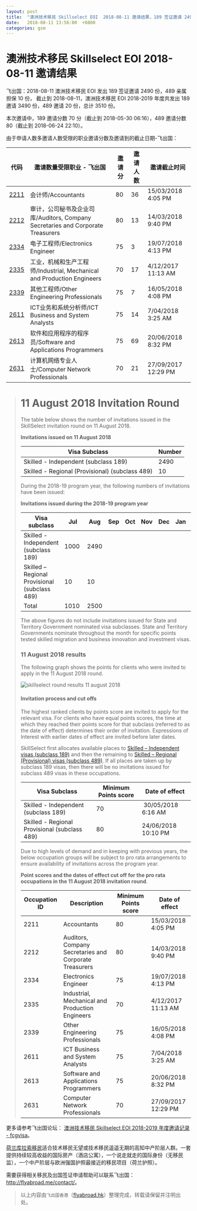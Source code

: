 ```yaml
---
layout: post
title:  "澳洲技术移民 Skillselect EOI  2018-08-11 邀请结果，189 签证邀请 2490 份，489 亲属担保 10 份"
date:   2018-08-11 13:56:00  +0800
categories: gsm
---
```


# 澳洲技术移民 Skillselect EOI  2018-08-11 邀请结果

飞出国：2018-08-11 澳洲技术移民 EOI 发出 189 签证邀请 2490 份，489 亲属担保 10 份，
截止到 2018-08-11，澳洲技术移民 EOI 2018-2019 年度共发出 189 邀请 3490 份，489 邀请 20 份，总计 3510 份。

本次邀请中，189 邀请分数 70 分（截止到 2018-05-30 06:16），489 邀请分数 80（截止到 2018-06-24 22:10）。

由于申请人数多邀请人数受限的职业邀请分数及邀请到的截止日期-飞出国：

代码 | 邀请数量受限职业 - 飞出国 | 邀请分 | 邀请人数 | 邀请截止时间
---- | ----------------------- | ----- | ------- | -----------
[2211] | 会计师/Accountants | 80 | 36 | 15/03/2018 4:05 PM
[2212] | 审计，公司秘书及企业司库/Auditors, Company Secretaries and Corporate Treasurers | 80 | 13 | 14/03/2018 9:40 PM
[2334] | 电子工程师/Electronics Engineer | 75 | 3 | 19/07/2018 4:13 PM
[2335] | 工业，机械和生产工程师/Industrial, Mechanical and Production Engineers | 70 | 17 | 4/12/2017 11:13 AM
[2339] | 其他工程师/Other Engineering Professionals | 75 | 7 | 16/05/2018 4:08 PM
[2611] | ICT业务和系统分析师/ICT Business and System Analysts | 75 | 14 | 7/04/2018 3:25 AM
[2613] | 软件和应用程序的程序员/Software and Applications Programmers | 75 | 69 | 20/06/2018 8:32 PM
[2631] | 计算机网络专业人士/Computer Network Professionals | 70 | 21 | 27/09/2017 12:29 PM

> # 11 August 2018 Invitation Round
> 
> The table below shows the number of invitations issued in the SkillSelect invitation round on&nbsp;11 August 2018.
> 
> **Invitations issued on&nbsp;11&nbsp;August&nbsp;2018**
> 
> | Visa Subclass | Number |
> | --- | --- |
> | Skilled - Independent (subclass 189) | 2490 |
> | Skilled - Regional (Provisional) (subclass 489) | 10 |
> 
> During the 2018-19 program year, the following numbers of invitations have been issued:
> 
> **Invitations issued during the 2018-19 program year**
> 
> | Visa subclass | Jul | Aug | Sep | Oct | Nov | Dec | Jan | Feb | Mar | Apr | May | June | Total |
> | --- | --- | --- | --- | --- | --- | --- | --- | --- | --- | --- | --- | --- | --- |
> | Skilled - Independent (subclass 189) | 1000&nbsp; | 2490 | | | | | | | | | | ​ | 3490 |
> | Skilled – Regional Provisional (subclass 489) | 10 | 10 | | | | | | | | | |    | 20 |
> | Total | 1010 | 2500 | | | | | | | | | | | **3510** |
> 
> The above figures do not include invitations issued for State and Territory Government nominated visa subclasses. State and Territory Governments nominate throughout the month for specific points tested skilled migration and business innovation and investment visas.
> 
> ### 11&nbsp;August 2018 results
> 
> The following graph shows the points for clients who were invited to apply in the&nbsp;11&nbsp;August 2018 round.
> 
> ![skillselect round results 11 august 2018](https://www.homeaffairs.gov.au/WorkinginAustralia/PublishingImages/11-aug-2018-round-results.jpg)
> 
> #### Invitation process and cut offs
> 
> The highest ranked clients by points score are invited to apply for the relevant visa. For clients who have equal points scores, the time at which they reached their points score for that subclass (referred to as the date of effect) determines their order of invitation. Expressions of Interest with earlier dates of effect are invited before later dates.
> 
> SkillSelect first allocates available places to 
 [Skilled – Independent visas (subclass 189)](http://js.flyabroad.com.hk/au/189) and then the remaining to 
 [Skilled – Regional (Provisional) visas (subclass 489)](http://js.flyabroad.com.hk/au/489). If all places are taken up by subclass 189 visas, then there will be no invitations issued for subclass 489 visas in these occupations.
> 
> | Visa Subclass | Minimum Points score | Date of effect |
> | --- | --- | --- |
> | Skilled - Independent (subclass 189) | 70 | &nbsp;30/05/2018 6:16 AM |
> | Skilled - Regional Provisional (subclass 489) | 80 | 24/06/2018 10:10 PM |
> 
> Due to high levels of demand and in keeping with previous years, the below occupation groups will be subject to pro rata arrangements to ensure availability of invitations across the program year.
> 
> **Point scores and the dates of effect cut off for the pro rata occupations in the&nbsp;11 August&nbsp;2018 invitation round**.
> 
> | Occupation ID | Description | Minimum Points score | Date of effect |
> | --- | --- | --- | --- |
> | 2211 | Accountants | 80 | 15/03/2018 4:05 PM |
> | 2212 | Auditors, Company Secretaries and Corporate Treasurers | 80 | 14/03/2018 9:40 PM |
> | 2334 | Electronics Engineer | 75 | 19/07/2018 4:13 PM |
> | 2335 | Industrial, Mechanical and Production Engineers | 70 | 4/12/2017 11:13 AM |
> | 2339 | Other Engineering Professionals | 75 | 16/05/2018 4:08 PM |
> | 2611 | ICT Business and System Analysts | 75 | 7/04/2018 3:25 AM |
> | 2613 | Software and Applications Programmers | 75 | 20/06/2018 8:32 PM |
> | 2631 | Computer Network Professionals | 70 | 27/09/2017 12:29 PM |

更多请参考飞出国论坛： [澳洲技术移民 Skillselect EOI 2018-2019 年度邀请记录 - fcgvisa](http://bbs.fcgvisa.com/t/topic/28485)。

[荷兰库拉索移民](http://www.flyabroad.hk/curacao)适合技术移民无望或技术移民遥遥无期的高知中产阶层人群。一套提供持续较高收益的国际房产（酒店公寓），一个说走就走的国际身份（无移民监），一个中产阶层与欧洲强国护照最接近的移民项目（荷兰护照）。

需要获得相关移民及出国签证申请帮助可以联系飞出国： <a href="http://flyabroad.me/contact" target="_blank">http://flyabroad.me/contact/</a>。

> 以上内容由`飞出国香港`（<a href="http://flyabroad.hk/" target="_blank">flyabroad.hk</a>）整理完成，转载请保留并注明出处。


[2211]: http://bbs.fcgvisa.com/t/flyabroad/7058
[2212]: http://bbs.fcgvisa.com/t/flyabroad/7059
[2334]: http://bbs.fcgvisa.com/t/flyabroad/7089
[2335]: http://bbs.fcgvisa.com/t/flyabroad/7090
[2339]: http://bbs.fcgvisa.com/t/flyabroad/7092
[2611]: http://bbs.fcgvisa.com/t/flyabroad/7133
[2613]: http://bbs.fcgvisa.com/t/flyabroad/7134
[2631]: http://bbs.fcgvisa.com/t/flyabroad/7136

